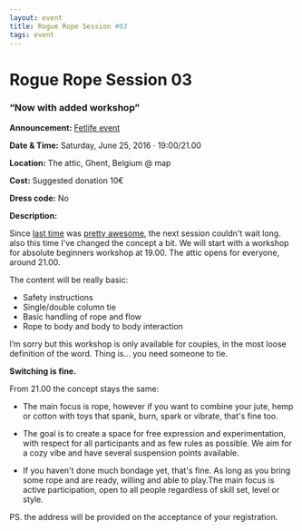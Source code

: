 ```yaml
---
layout: event
title: Rogue Rope Session #03
tags: event
---
```

# Rogue Rope Session 03 

### “Now with added workshop”

**Announcement:** [Fetlife event](https://fetlife.com/events/440761)

**Date & Time:** Saturday, June 25, 2016 · 19:00/21.00

**Location:** The attic, Ghent, Belgium   @ map

**Cost:** 	Suggested donation 10€

**Dress code:** 	No

**Description:**	


Since [last time](https://fetlife.com/events/440761) was [pretty awesome](https://fetlife.com/users/1481316/posts/3776639), the next session couldn't wait long. also this time I've changed the concept a bit. We will start with a workshop for absolute beginners workshop at 19.00. The attic opens for everyone, around 21.00.

The content will be really basic:

* Safety instructions
* Single/double column tie
* Basic handling of rope and flow
* Rope to body and body to body interaction

I’m sorry but this workshop is only available for couples, in the most loose definition of the word. Thing is… you need someone to tie.

**Switching is fine.**

From 21.00 the concept stays the same: 

* The main focus is rope, however if you want to combine your jute, hemp or cotton with toys that spank, burn, spark or vibrate, that's fine too.

* The goal is to create a space for free expression and experimentation, with respect for all participants and as few rules as possible. We aim for a cozy vibe and have several suspension points available.


* If you haven't done much bondage yet, that's fine. As long as you bring some rope and are ready, willing and able to play.The main focus is active participation, open to all people regardless of skill set, level or style.

PS.
the address will be provided on the acceptance of your registration.

